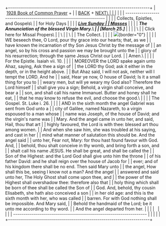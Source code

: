 +-----------------------------------------------------------------------+
|  [1928 Book of Common Prayer](../index.html) +                        |
| [BACK](stmatthias.html) + [NEXT\                                      |
| ](stmark.html)                                                        |
|                                                                       |
| -------------------------------------------------------------------   |
|                                                                       |
| Collects, Epistles, and Gospels\                                      |
| for Holy Days                                                         |
|                                                                       |
| ***[Live Sunday                                                       |
| Masses](http://www.episcopalnet.org/DBS/Sedona/stream.html)***        |
|                                                                       |
| ***The Annunciation of the blessed Virgin Mary.\                      |
| \[March 25.\]***                                                      |
|                                                                       |
| [](../readings/FixedMar.html#anchor2373787)\                          |
| Click here for Missal Propers\                                        |
| \                                                                     |
| \                                                                     |
| The Collect.                                                          |
|                                                                       |
| ![](http://stats.superstats.com/b/ss/DAVIDMCMANNES/1){border="0"}     |
|                                                                       |
| WE beseech thee, O Lord, pour thy grace into our hearts; that, as we  |
| have known the incarnation of thy Son Jesus Christ by the message of  |
| an angel, so by his cross and passion we may be brought unto the      |
| glory of his resurrection; through the same Jesus Christ our Lord.    |
| Amen.\                                                                |
|                                                                       |
| For the Epistle. Isaiah vii. 10.                                      |
|                                                                       |
| MOREOVER the LORD spake again unto Ahaz, saying, Ask thee a sign of   |
| the LORD thy God; ask it either in the depth, or in the height above. |
| But Ahaz said, I will not ask, neither will I tempt the LORD. And he  |
| said, Hear ye now, O house of David; Is it a small thing for you to   |
| weary men, but will ye weary my God also? Therefore the Lord himself  |
| shall give you a sign; Behold, a virgin shall conceive, and bear a    |
| son, and shall call his name Immanuel. Butter and honey shall he eat, |
| that he may know to refuse the evil, and choose the good.\            |
|                                                                       |
| The Gospel. St. Luke i. 26.                                           |
|                                                                       |
| AND in the sixth month the angel Gabriel was sent from God unto a     |
| city of Galilee, named Nazareth, to a virgin espoused to a man whose  |
| name was Joseph, of the house of David; and the virgin\'s name was    |
| Mary. And the angel came in unto her, and said, Hail, thou that art   |
| highly favoured, the Lord is with thee: blessed art thou among women. |
| And when she saw him, she was troubled at his saying, and cast in her |
| mind what manner of salutation this should be. And the angel said     |
| unto her, Fear not, Mary: for thou hast found favour with God. And,   |
| behold, thou shalt conceive in thy womb, and bring forth a son, and   |
| shalt call his name JESUS. He shall be great, and shall be called the |
| Son of the Highest: and the Lord God shall give unto him the throne   |
| of his father David: and he shall reign over the house of Jacob for   |
| ever; and of his kingdom there shall be no end. Then said Mary unto   |
| the angel, How shall this be, seeing I know not a man? And the angel  |
| answered and said unto her, The Holy Ghost shall come upon thee, and  |
| the power of the Highest shall overshadow thee: therefore also that   |
| holy thing which shall be born of thee shall be called the Son of     |
| God. And, behold, thy cousin Elisabeth, she hath also conceived a son |
| in her old age: and this is the sixth month with her, who was called  |
| barren. For with God nothing shall be impossible. And Mary said,      |
| Behold the handmaid of the Lord; be it unto me according to thy word. |
| And the angel departed from her.                                      |
|                                                                       |
|                                                                       |
|                                                                       |
| -------------------------------------------------------------------   |
|                                                                       |
| [](http://www.episcopalnet.org/DBS/DOR.html)                          |
+-----------------------------------------------------------------------+
